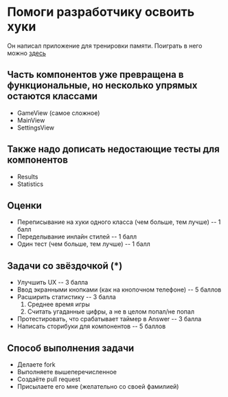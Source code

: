 # Помоги разработчику освоить хуки
Он написал приложение для тренировки памяти. Поиграть в него можно [здесь](https://dmitryweiner.github.io/react-memory-game/)

## Часть компонентов уже превращена в функциональные, но несколько упрямых остаются классами
* GameView (самое сложное)
* MainView
* SettingsView

## Также надо дописать недостающие тесты для компонентов
* Results
* Statistics

## Оценки
* Переписывание на хуки одного класса (чем больше, тем лучше) -- 1 балл
* Переделывание инлайн стилей -- 1 балл
* Один тест (чем больше, тем лучше) -- 1 балл

## Задачи со звёздочкой (*)
* Улучшить UX -- 3 балла
* Ввод экранными кнопками (как на кнопочном телефоне) -- 5 баллов
* Расширить статистику -- 3 балла
  1. Среднее время игры
  2. Считать угаданные цифры, а не в целом попал/не попал
* Протестировать, что срабатывает таймер в Answer -- 3 балла
* Написать сторибуки для компонентов -- 5 баллов

## Способ выполнения задачи
* Делаете fork
* Выполняете вышеперечисленное
* Создаёте pull request
* Присылаете его мне (желательно со своей фамилией)
